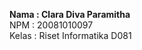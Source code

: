 <b> Nama : Clara Diva Paramitha </b> <br>
NPM : 20081010097 <br>
Kelas : Riset Informatika D081 <br>
